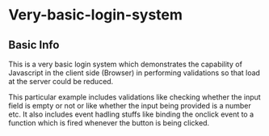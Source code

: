 # Very-basic-login-system

## Basic Info
<p> This is a very basic login system which demonstrates the capability of Javascript in the client side (Browser) in performing validations so that load at the server could be reduced. </p>

<p> This particular example includes validations like checking whether the input field is empty or not or like whether the input being provided is a number etc. It also includes event hadling stuffs like binding the onclick event to a function which is fired whenever the button is being clicked.</p>
